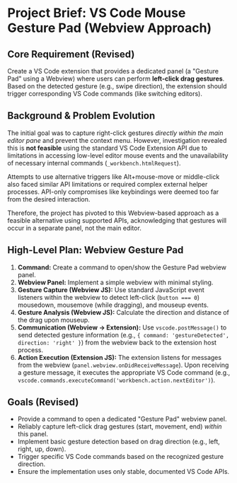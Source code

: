 # Project Brief: VS Code Mouse Gesture Pad (Webview Approach)

## Core Requirement (Revised)

Create a VS Code extension that provides a dedicated panel (a "Gesture Pad" using a Webview) where users can perform **left-click drag gestures**. Based on the detected gesture (e.g., swipe direction), the extension should trigger corresponding VS Code commands (like switching editors).

## Background & Problem Evolution

The initial goal was to capture right-click gestures _directly within the main editor pane_ and prevent the context menu. However, investigation revealed this is **not feasible** using the standard VS Code Extension API due to limitations in accessing low-level editor mouse events and the unavailability of necessary internal commands (`_workbench.htmlRequest`).

Attempts to use alternative triggers like Alt+mouse-move or middle-click also faced similar API limitations or required complex external helper processes. API-only compromises like keybindings were deemed too far from the desired interaction.

Therefore, the project has pivoted to this Webview-based approach as a feasible alternative using supported APIs, acknowledging that gestures will occur in a separate panel, not the main editor.

## High-Level Plan: Webview Gesture Pad

1.  **Command:** Create a command to open/show the Gesture Pad webview panel.
2.  **Webview Panel:** Implement a simple webview with minimal styling.
3.  **Gesture Capture (Webview JS):** Use standard JavaScript event listeners within the webview to detect left-click (`button === 0`) mousedown, mousemove (while dragging), and mouseup events.
4.  **Gesture Analysis (Webview JS):** Calculate the direction and distance of the drag upon mouseup.
5.  **Communication (Webview -> Extension):** Use `vscode.postMessage()` to send detected gesture information (e.g., `{ command: 'gestureDetected', direction: 'right' }`) from the webview back to the extension host process.
6.  **Action Execution (Extension JS):** The extension listens for messages from the webview (`panel.webview.onDidReceiveMessage`). Upon receiving a gesture message, it executes the appropriate VS Code command (e.g., `vscode.commands.executeCommand('workbench.action.nextEditor')`).

## Goals (Revised)

- Provide a command to open a dedicated "Gesture Pad" webview panel.
- Reliably capture left-click drag gestures (start, movement, end) _within_ this panel.
- Implement basic gesture detection based on drag direction (e.g., left, right, up, down).
- Trigger specific VS Code commands based on the recognized gesture direction.
- Ensure the implementation uses only stable, documented VS Code APIs.
